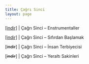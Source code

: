 ```yaml
---
title: Çağrı Sinci
layout: page
---
```


<a href="https://cloud.mail.ru/public/31d08035ea55/Ca%C4%9Fr%C4%B1%20Sinci%20-%20Enstrumentaller" target="_blank">[indir]</a>   |   Çağrı Sinci &#8211; Enstrumentaller

<a href="https://cloud.mail.ru/public/ff0c4af6e396/Ca%C4%9Fr%C4%B1%20Sinci%20-%20S%C4%B1f%C4%B1rdan%20Ba%C5%9Flamak" target="_blank">[indir]</a>   |   Çağrı Sinci &#8211; Sıfırdan Başlamak

[<del>indir</del>]   |   Çağrı Sinci &#8211; İnsan Terbiyecisi

[<del>indir</del>]   |   Çağrı Sinci &#8211; Yeraltı Sakinleri